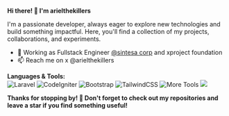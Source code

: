 **Hi there! 👋 I'm arielthekillers**

I'm a passionate developer, always eager to explore new technologies and build something impactful. Here, you'll find a collection of my projects, collaborations, and experiments.
- 🔭 Working as Fullstack Engineer [@sintesa corp](https://sintesacorp.id) and xproject foundation
- 📫 Reach me on x @arielthekillers

**Languages & Tools:**  
  ![Laravel](https://img.shields.io/badge/Laravel-FF2D20?style=flat-square&logo=laravel&logoColor=white) ![CodeIgniter](https://img.shields.io/badge/CodeIgniter-EF4223?style=flat-square&logo=codeigniter&logoColor=white) ![Bootstrap](https://img.shields.io/badge/Bootstrap-7952B3?style=flat-square&logo=bootstrap&logoColor=white) ![TailwindCSS](https://img.shields.io/badge/TailwindCSS-38B2AC?style=flat-square&logo=tailwind-css&logoColor=white) ![More Tools](https://img.shields.io/badge/More...-black?style=flat-square)
<img src="https://img.shields.io/badge/Text%20Editor-Visual%20Studio%20Code-blue?&logo=visual%20studio%20code&logoColor=blue" />

**Thanks for stopping by! 🌟 Don't forget to check out my repositories and leave a star if you find something useful!**

